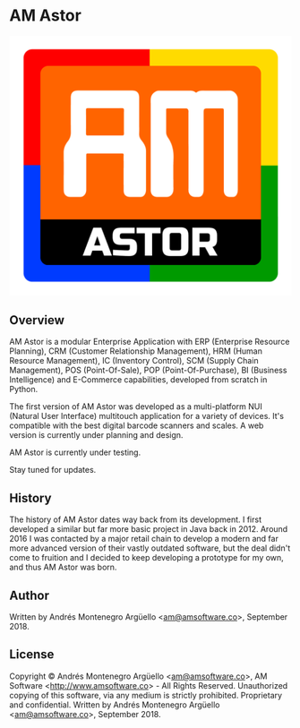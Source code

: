# AM Astor


![AM Astor](./img/logo.png "AM Astor")

## Overview

AM Astor is a modular Enterprise Application with ERP (Enterprise Resource Planning), CRM (Customer Relationship Management), HRM (Human Resource Management), IC (Inventory Control), SCM (Supply Chain Management), POS (Point-Of-Sale), POP (Point-Of-Purchase), BI (Business Intelligence) and E-Commerce capabilities, developed from scratch in Python.

The first version of AM Astor was developed as a multi-platform NUI (Natural User Interface) multitouch application for a variety of devices. It's compatible with the best digital barcode scanners and scales. A web version is currently under planning and design.

AM Astor is currently under testing.

Stay tuned for updates.

## History

The history of AM Astor dates way back from its development. I first developed a similar but far more basic project in Java back in 2012. Around 2016 I was contacted by a major retail chain to develop a modern and far more advanced version of their vastly outdated software, but the deal didn't come to fruition and I decided to keep developing a prototype for my own, and thus AM Astor was born.

## Author

Written by Andrés Montenegro Argüello <<am@amsoftware.co>>, September 2018.

## License

Copyright © Andrés Montenegro Argüello <<am@amsoftware.co>>, AM Software <<http://www.amsoftware.co>> - All Rights Reserved.
Unauthorized copying of this software, via any medium is strictly prohibited.
Proprietary and confidential.
Written by Andrés Montenegro Argüello <<am@amsoftware.co>>, September 2018.